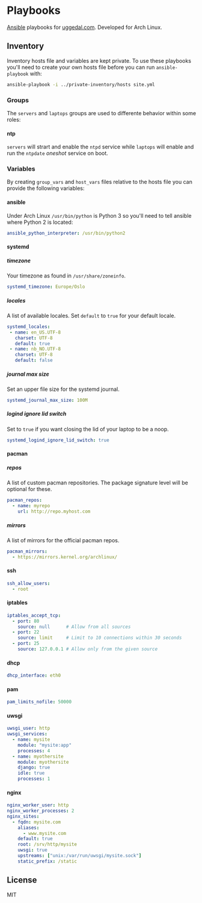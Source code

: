 Playbooks
=========

[Ansible][a] playbooks for [uggedal.com][u]. Developed for Arch Linux.

Inventory
---------

Inventory hosts file and variables are kept private. To use these
playbooks you'll need to create your own hosts file before you can run
`ansible-playbook` with:

```sh
ansible-playbook -i ../private-inventory/hosts site.yml
```

### Groups

The `servers` and `laptops` groups are used to differente behavior
within some roles:

#### ntp

`servers` will strart and enable the `ntpd` service while `laptops` will
enable and run the `ntpdate` *oneshot* service on boot.

### Variables

By creating `group_vars` and `host_vars` files relative to the hosts file
you can provide the following variables:

#### ansible

Under Arch Linux `/usr/bin/python` is Python 3 so you'll need to tell
ansible where Python 2 is located:

```yml
ansible_python_interpreter: /usr/bin/python2
```

#### systemd

##### timezone

Your timezone as found in `/usr/share/zoneinfo`.

```yml
systemd_timezone: Europe/Oslo
```

##### locales

A list of available locales. Set `default` to `true` for your default locale.

```yml
systemd_locales:
 - name: en_US.UTF-8
   charset: UTF-8
   default: true
 - name: nb_NO.UTF-8
   charset: UTF-8
   default: false
```

##### journal max size

Set an upper file size for the systemd journal.

```yml
systemd_journal_max_size: 100M
```

##### logind ignore lid switch

Set to `true` if you want closing the lid of your laptop to be a noop.

```yml
systemd_logind_ignore_lid_switch: true
```

#### pacman

##### repos

A list of custom pacman repositories. The package signature level will be
optional for these.

```yml
pacman_repos:
  - name: myrepo
    url: http://repo.myhost.com
```

##### mirrors

A list of mirrors for the official pacman repos.

```yml
pacman_mirrors:
  - https://mirrors.kernel.org/archlinux/
```

#### ssh

```yml
ssh_allow_users:
  - root
```

#### iptables

```yml
iptables_accept_tcp:
  - port: 80
    source: null      # Allow from all sources
  - port: 22
    source: limit     # Limit to 10 connections within 30 seconds
  - port: 25
    source: 127.0.0.1 # Allow only from the given source
```

#### dhcp

```yml
dhcp_interface: eth0
```

#### pam

```yml
pam_limits_nofile: 50000
```

#### uwsgi

```yml
uwsgi_user: http
uwsgi_services:
  - name: mysite
    module: "mysite:app"
    processes: 4
  - name: myothersite
    module: myothersite
    django: true
    idle: true
    processes: 1
```

#### nginx

```yml
nginx_worker_user: http
nginx_worker_processes: 2
nginx_sites:
  - fqdn: mysite.com
    aliases:
      - www.mysite.com
    default: true
    root: /srv/http/mysite
    uwsgi: true
    upstreams: ["unix:/var/run/uwsgi/mysite.sock"]
    static_prefix: /static
```

License
-------

MIT

[a]: http://ansibleworks.com/
[u]: http://uggedal.com/
